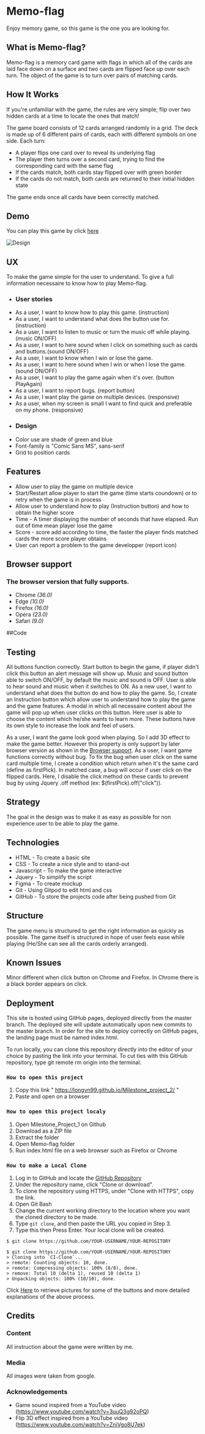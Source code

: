 # Memo-flag

Enjoy memory game, so this game is the one you are looking for.

## What is Memo-flag?
Memo-flag is a memory card game with flags in which all of the cards are laid face down on a surface and two cards are flipped face up over each turn. The object of the game is to turn over pairs of matching cards.

## How It Works
If you're unfamiliar with the game, the rules are very simple; flip over two hidden cards at a time to locate the ones that match!

The game board consists of 12 cards arranged randomly in a grid. The deck is made up of 6 different pairs of cards, each with different symbols on one side. Each turn:

* A player flips one card over to reveal its underlying flag
* The player then turns over a second card, trying to find the corresponding card with the same flag
* If the cards match, both cards stay flipped over with green border
* If the cards do not match, both cards are returned to their initial hidden state

The game ends once all cards have been correctly matched.

## Demo
You can play this game by click
[here](https://longvn99.github.io/Milestone_project_2/)

![Design](https://github.com/LongVN99/Milestone_project_2/blob/5db7ba711bccb45e634c892d1cb12841b3fd987e/assets/mockups/Desktop.png)

## UX
To make the game simple for the user to understand. To give a full information necessaire to know how to play Memo-flag.

- ### User stories

* As a user, I want to know how to play this game. (instruction)
* As a user, I want to understand what does the button use for. (instruction)
* As a user, I want to listen to music or turn the music off while playing. (music ON/OFF)
* As a user, I want to here sound when I click on something such as cards and buttons.(sound ON/OFF)
* As a user, I want to know when I win or lose the game.
* As a user, I want to here sound when I win or when I lose the game.(sound ON/OFF)
* As a user, I want to play the game again when it's over. (button PlayAgain)
* As a user, I want to report bugs. (report button)
* As a user, I want play the game on multiple devices. (responsive)
* As a user, when my screen is small I want to find quick and preferable on my phone. (responsive)

- ### Design
* Color use are shade of green and blue
* Font-family is "Comic Sans MS", sans-serif
* Grid to position cards

## Features

* Allow user to play the game on multiple device
* Start/Restart allow player to start the game (time starts coundown) or to retry when the game is in process
* Allow user to understand how to play (Instruction button) and how to obtain the higher score
* Time - A timer displaying the number of seconds that have elapsed. Run out of time mean player lose the game
* Score - score add according to time, the faster the player finds matched cards the more score player obtains
* User can report a problem to the game developper (report icon)

<a name="browsersuport"></a>
## Browser support

### The browser version that fully supports.

* Chrome *(36.0)*
* Edge *(10.0)*
* Firefox *(16.0)*
* Opera *(23.0)*
* Safari *(9.0)*

##Code

## Testing
All buttons function correctly. Start button to begin the game, if player didn't click this button an alert message will show up. Music and sound button able to switch ON/OFF, by default the music and sound is OFF. User is able to hear sound and music when it switches to ON. As a new user, I want to understand what does the button do and how to play the game. So, I create an Instruction button which allow user to understand how to play the game and the game features. A modal in which all necessaire content about the game will pop up when user clicks on this button. Here user is able to choose the content which he/she wants to learn more. These buttons have its own style to increase the look and feel of users.

As a user, I want the game look good when playing. So I add 3D effect to make the game better. However this property is only support by later browser version as shown in the [Browser support](#browsersuport).
As a user, I want game functions correctly without bug. To fix the bug when user click on the same card multiple time, I create a condition which return when it's the same card (define as firstPick).
In matched case, a bug will occur if user click on the flipped cards. Here, I disable the click method on these cards to prevent bug by using Jquery .off method (ex: $(firstPick).off("click")).


## Strategy

The goal in the design was to make it as easy as possible for non experience user to be able to play the game.

## Technologies

* HTML - To create a basic site
* CSS - To create a nice style and to stand-out
* Javascript - To make the game interactive
* Jquery - To simplify the script
* Figma - To create mockup
* Git - Using Gitpod to edit html and css
* GitHub - To store the projects code after being pushed from Git


## Structure

The game menu is structured to get the right information as quickly as possible. The game itself is structured in hope of user feels ease while playing (He/She can see all the cards orderly arranged).

## Known Issues
Minor different when click button on Chrome and Firefox. In Chrome there is a black border appears on click.

## Deployment
This site is hosted using GitHub pages, deployed directly from the master branch. The deployed site will update automatically upon new commits to the master branch. In order for the site to deploy correctly on GitHub pages, the landing page must be named index.html.

To run locally, you  can clone this repository directly into the editor of your choice by pasting the link into your terminal. To cut ties with this GitHub repository, type git remote rm origin into the terminal.

### `How to open this project`
1. Copy this link " https://longvn99.github.io/Milestone_project_2/ "
1. Paste and open on a browser

### `How to open this project localy`

1. Open Milestone_Project_1 on Github
1. Download as a ZIP file
1. Extract the folder
1. Open Memo-flag folder
1. Run index.html file on a web browser such as Firefox or Chrome

### `How to make a Local Clone`

1. Log in to GitHub and locate the [GitHub Repository](https://github.com/)
1. Under the repository name, click "Clone or download".
1. To clone the repository using HTTPS, under "Clone with HTTPS", copy the link.
1. Open Git Bash
1. Change the current working directory to the location where you want the cloned directory to be made.
1. Type `git clone`, and then paste the URL you copied in Step 3.
1. Type this then Press Enter. Your local clone will be created.
```
$ git clone https://github.com/YOUR-USERNAME/YOUR-REPOSITORY
```

```
$ git clone https://github.com/YOUR-USERNAME/YOUR-REPOSITORY
> Cloning into `CI-Clone`...
> remote: Counting objects: 10, done.
> remote: Compressing objects: 100% (8/8), done.
> remove: Total 10 (delta 1), reused 10 (delta 1)
> Unpacking objects: 100% (10/10), done.
```

Click [Here](https://help.github.com/en/github/creating-cloning-and-archiving-repositories/cloning-a-repository#cloning-a-repository-to-github-desktop) to retrieve pictures for some of the buttons and more detailed explanations of the above process.

## Credits
### Content

All instruction about the game were written by me.

### Media

All images were taken from google.

### Acknowledgements
* Game sound inspired from a YouTube video (https://www.youtube.com/watch?v=3uuQ3g92oPQ)
* Flip 3D effect inspired from a YouTube video (https://www.youtube.com/watch?v=ZniVgo8U7ek)
